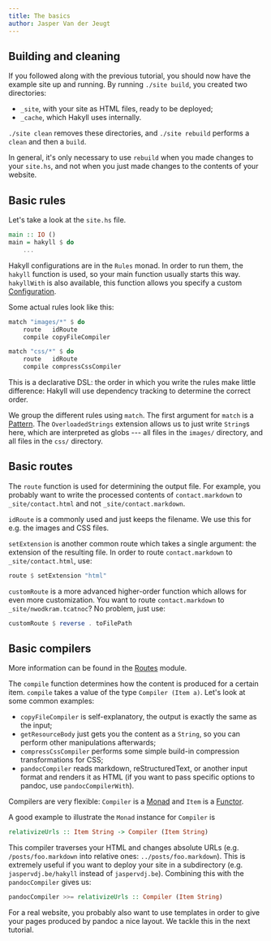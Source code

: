 ```yaml
---
title: The basics
author: Jasper Van der Jeugt
---
```


Building and cleaning
---------------------

If you followed along with the previous tutorial, you should now have the
example site up and running. By running `./site build`, you created two
directories:

- `_site`, with your site as HTML files, ready to be deployed;
- `_cache`, which Hakyll uses internally.

`./site clean` removes these directories, and `./site rebuild` performs a
`clean` and then a `build`.

In general, it's only necessary to use `rebuild` when you made changes to your
`site.hs`, and not when you just made changes to the contents of your website.

Basic rules
-----------

Let's take a look at the `site.hs` file.

```haskell
main :: IO ()
main = hakyll $ do
    ...
```

Hakyll configurations are in the `Rules` monad. In order to run them, the
`hakyll` function is used, so your main function usually starts this way.
`hakyllWith` is also available, this function allows you specify a custom
[Configuration].

[Configuration]: /reference/Hakyll-Core-Configuration.html

Some actual rules look like this:

```haskell
match "images/*" $ do
    route   idRoute
    compile copyFileCompiler

match "css/*" $ do
    route   idRoute
    compile compressCssCompiler

```

This is a declarative DSL: the order in which you write the rules make little
difference: Hakyll will use dependency tracking to determine the correct order.

We group the different rules using `match`. The first argument for `match` is a
[Pattern]. The `OverloadedStrings` extension allows us to just write `String`s
here, which are interpreted as globs --- all files in the `images/` directory,
and all files in the `css/` directory.

[Pattern]: /reference/Hakyll-Core-Identifier-Pattern.html

Basic routes
------------

The `route` function is used for determining the output file. For example, you
probably want to write the processed contents of `contact.markdown` to
`_site/contact.html` and not `_site/contact.markdown`.

`idRoute` is a commonly used and just keeps the filename. We use this for e.g.
the images and CSS files.

`setExtension` is another common route which takes a single argument: the
extension of the resulting file. In order to route `contact.markdown` to
`_site/contact.html`, use:

```haskell
route $ setExtension "html"
```

`customRoute` is a more advanced higher-order function which allows for even
more customization. You want to route `contact.markdown` to
`_site/nwodkram.tcatnoc`? No problem, just use:

```haskell
customRoute $ reverse . toFilePath
```

Basic compilers
---------------

More information can be found in the [Routes] module.

[Routes]: /reference/Hakyll-Core-Routes.html

The `compile` function determines how the content is produced for a certain
item. `compile` takes a value of the type `Compiler (Item a)`. Let's look at
some common examples:

- `copyFileCompiler` is self-explanatory, the output is exactly the same as the
  input;
- `getResourceBody` just gets you the content as a `String`, so you can perform
  other manipulations afterwards;
- `compressCssCompiler` performs some simple build-in compression
  transformations for CSS;
- `pandocCompiler` reads markdown, reStructuredText, or another input format and
  renders it as HTML (if you want to pass specific options to pandoc, use
  `pandocCompilerWith`).

Compilers are very flexible: `Compiler` is a [Monad] and `Item` is a [Functor].

[Monad]: http://learnyouahaskell.com/a-fistful-of-monads
[Functor]: http://learnyouahaskell.com/functors-applicative-functors-and-monoids

A good example to illustrate the `Monad` instance for `Compiler` is

```haskell
relativizeUrls :: Item String -> Compiler (Item String)
```

This compiler traverses your HTML and changes absolute URLs (e.g.
`/posts/foo.markdown` into relative ones: `../posts/foo.markdown`). This is
extremely useful if you want to deploy your site in a subdirectory (e.g.
`jaspervdj.be/hakyll` instead of `jaspervdj.be`). Combining this with the
`pandocCompiler` gives us:

```haskell
pandocCompiler >>= relativizeUrls :: Compiler (Item String)
```

For a real website, you probably also want to use templates in order to give
your pages produced by pandoc a nice layout. We tackle this in the next
tutorial.
